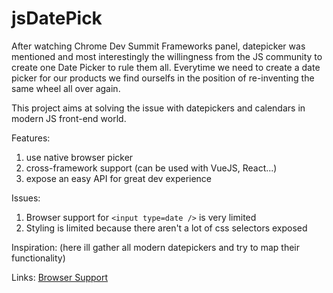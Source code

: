 # jsDatePick
After watching Chrome Dev Summit Frameworks panel, datepicker was mentioned and most interestingly the willingness
from the JS community to create one Date Picker to rule them all. Everytime we need to create a date picker for our
products we find ourselfs in the position of re-inventing the same wheel all over again.

This project aims at solving the issue with datepickers and calendars in modern JS front-end world.

Features:
  1. use native browser picker
  2. cross-framework support (can be used with VueJS, React...)
  3. expose an easy API for great dev experience
  
Issues:
 1. Browser support for `<input type=date />` is very limited
 2. Styling is limited because there aren't a lot of css selectors exposed

Inspiration: (here ill gather all modern datepickers and try to map their functionality)


Links:
[Browser Support](https://caniuse.com/#feat=input-datetime)
